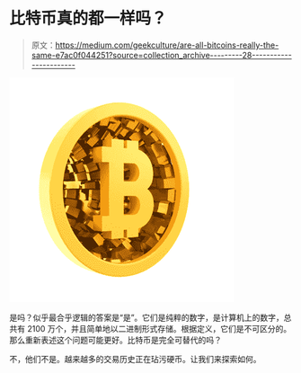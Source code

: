 # 比特币真的都一样吗？

> 原文：<https://medium.com/geekculture/are-all-bitcoins-really-the-same-e7ac0f044251?source=collection_archive---------28----------------------->

![](img/a91b52e4664f412c74ee141692fa5bcf.png)

是吗？似乎最合乎逻辑的答案是“是”。它们是纯粹的数字，是计算机上的数字，总共有 2100 万个，并且简单地以二进制形式存储。根据定义，它们是不可区分的。那么重新表述这个问题可能更好。比特币是完全可替代的吗？

不，他们不是。越来越多的交易历史正在玷污硬币。让我们来探索如何。